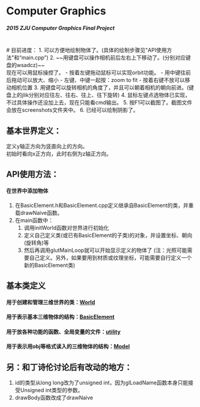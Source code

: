 # Computer Graphics
##### 2015 ZJU Computer Graphics Final Project
<br/>
# 目前进度：
1. 可以方便地绘制物体了。(具体的绘制步骤见"API使用方法"和“main.cpp”)
2. ~~用键盘可以操作相机前后左右上下移动了。(分别对应键盘的wsadcz)~~ <br/>
   现在可以用鼠标操控了。
   - 按着左键拖动鼠标可以实现orbit功能。
   - 用中键往前后拖动可以放大、缩小
   - 左键、中键一起按：zoom to fit
   - 按着右键不放可以移动相机位置
3. 用键盘可以旋转相机的角度了，并且可以朝着相机的朝向前进。(键盘上的jlik分别对应往左、往右、往上、往下旋转)
4. 鼠标左键点选物体已实现，不过具体操作还没加上去，现在只能看cmd输出。
5. 按F1可以截图了。截图文件会放在screenshots文件夹中。
6. 已经可以绘制阴影了。

<br/>

## 基本世界定义：
定义y轴正方向为竖直向上的方向。<br/>
初始时看向x正方向，此时右侧为z轴正方向。
<br/>

## API使用方法：
#### 在世界中添加物体
1. 在BasicElement.h和BasicElement.cpp定义继承自BasicElement的类，并重载drawNaive函数。
2. 在main函数中：
	1. 调用initWorld函数对世界进行初始化
	2. 定义自己定义类(或已有BasicElement的子类)的对象，并设置坐标、朝向(旋转角)等
	3. 然后再调用glutMainLoop就可以开始显示定义的物体了
(注：光照可能需要自己定义。另外，如果要用到材质或纹理坐标，可能需要自行定义一个新的BasicElement类)


## 基本类定义
#### 用于创建和管理三维世界的类：[World](src/World.h)

#### 用于表示基本三维物体的结构：[BasicElement](src/BasicElement.h)

#### 用于放各种功能的函数、全局变量的文件：[utility](src/utility.h)

#### 用于表示用obj等格式读入的三维物体的结构：[Model](src/Model.h)




## 另：和丁诗伦讨论后有改动的地方：
1.	id的类型从long long改为了unsigned int，因为glLoadName函数本身只能接受Unsigned int类型的参数。
2.	drawBody函数改成了drawNaive
